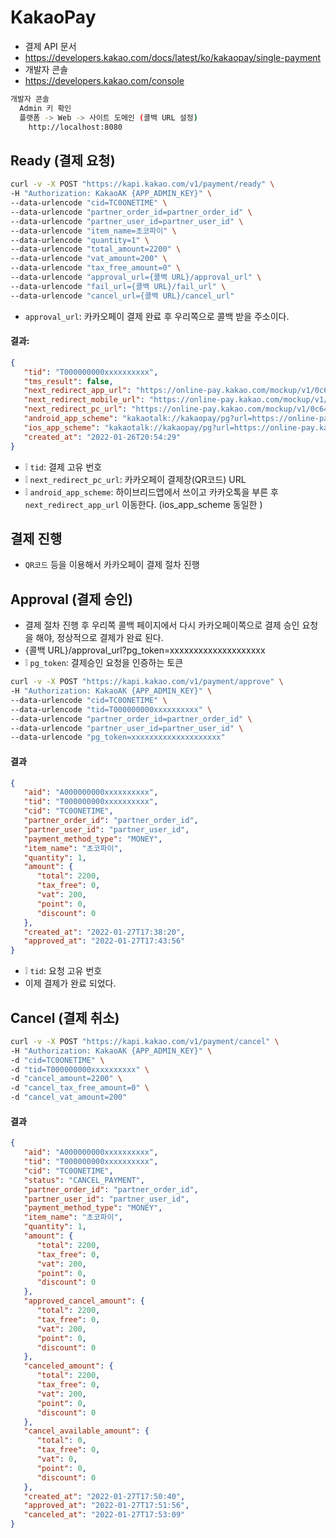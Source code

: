 # KakaoPay
* 결제 API 문서
* https://developers.kakao.com/docs/latest/ko/kakaopay/single-payment
* 개발자 콘솔
* https://developers.kakao.com/console
```sh
개발자 콘솔
  Admin 키 확인
  플랫폼 -> Web -> 사이트 도메인 (콜백 URL 설정)
    http://localhost:8080
```

## Ready (결제 요청)
```sh
curl -v -X POST "https://kapi.kakao.com/v1/payment/ready" \
-H "Authorization: KakaoAK {APP_ADMIN_KEY}" \
--data-urlencode "cid=TC0ONETIME" \
--data-urlencode "partner_order_id=partner_order_id" \
--data-urlencode "partner_user_id=partner_user_id" \
--data-urlencode "item_name=초코파이" \
--data-urlencode "quantity=1" \
--data-urlencode "total_amount=2200" \
--data-urlencode "vat_amount=200" \
--data-urlencode "tax_free_amount=0" \
--data-urlencode "approval_url={콜백 URL}/approval_url" \
--data-urlencode "fail_url={콜백 URL}/fail_url" \
--data-urlencode "cancel_url={콜백 URL}/cancel_url"
```
* `approval_url`: 카카오페이 결제 완료 후 우리쪽으로 콜백 받을 주소이다.

#### 결과: 
```json
{
   "tid": "T000000000xxxxxxxxxx",
   "tms_result": false,
   "next_redirect_app_url": "https://online-pay.kakao.com/mockup/v1/0c64fa4a17947ae4d2d554a3e31564fe29893f8c2daf91d32a0269b8bde36e63/aInfo",
   "next_redirect_mobile_url": "https://online-pay.kakao.com/mockup/v1/0c64fa4a17947ae4d2d554a3e31564fe29893f8c2daf91d32a0269b8bde36e63/mInfo",
   "next_redirect_pc_url": "https://online-pay.kakao.com/mockup/v1/0c64fa4a17947ae4d2d554a3e31564fe29893f8c2daf91d32a0269b8bde36e63/info",
   "android_app_scheme": "kakaotalk://kakaopay/pg?url=https://online-pay.kakao.com/pay/mockup/0c64fa4a17947ae4d2d554a3e31564fe29893f8c2daf91d32a0269b8bde36e63",
   "ios_app_scheme": "kakaotalk://kakaopay/pg?url=https://online-pay.kakao.com/pay/mockup/0c64fa4a17947ae4d2d554a3e31564fe29893f8c2daf91d32a0269b8bde36e63",
   "created_at": "2022-01-26T20:54:29"
}
```
* ❕ `tid`: 결제 고유 번호
* ❕ `next_redirect_pc_url`: 카카오페이 결제창(QR코드) URL
* ❕ `android_app_scheme`: 하이브리드앱에서 쓰이고 카카오톡을 부른 후 `next_redirect_app_url` 이동한다. (ios_app_scheme 동일한 )

## 결제 진행
* `QR코드` 등을 이용해서 카카오페이 결제 절차 진행

## Approval (결제 승인)
* 결제 절차 진행 후 우리쪽 콜백 페이지에서 다시 카카오페이쪽으로 결제 승인 요청을 해야, 정상적으로 결제가 완료 된다.
* {콜백 URL}/approval_url?pg_token=xxxxxxxxxxxxxxxxxxxx
* ❕ `pg_token`: 결제승인 요청을 인증하는 토큰
```sh
curl -v -X POST "https://kapi.kakao.com/v1/payment/approve" \
-H "Authorization: KakaoAK {APP_ADMIN_KEY}" \
--data-urlencode "cid=TC0ONETIME" \
--data-urlencode "tid=T000000000xxxxxxxxxx" \
--data-urlencode "partner_order_id=partner_order_id" \
--data-urlencode "partner_user_id=partner_user_id" \
--data-urlencode "pg_token=xxxxxxxxxxxxxxxxxxxx"
```

#### 결과
```json
{
   "aid": "A000000000xxxxxxxxxx",
   "tid": "T000000000xxxxxxxxxx",
   "cid": "TC0ONETIME",
   "partner_order_id": "partner_order_id",
   "partner_user_id": "partner_user_id",
   "payment_method_type": "MONEY",
   "item_name": "초코파이",
   "quantity": 1,
   "amount": {
      "total": 2200,
      "tax_free": 0,
      "vat": 200,
      "point": 0,
      "discount": 0
   },
   "created_at": "2022-01-27T17:38:20",
   "approved_at": "2022-01-27T17:43:56"
}
```
* ❕ `tid`: 요청 고유 번호
* 이제 결제가 완료 되었다.

## Cancel (결제 취소)
```sh
curl -v -X POST "https://kapi.kakao.com/v1/payment/cancel" \
-H "Authorization: KakaoAK {APP_ADMIN_KEY}" \
-d "cid=TC0ONETIME" \
-d "tid=T000000000xxxxxxxxxx" \
-d "cancel_amount=2200" \
-d "cancel_tax_free_amount=0" \
-d "cancel_vat_amount=200"
```

#### 결과
```json
{
   "aid": "A000000000xxxxxxxxxx",
   "tid": "T000000000xxxxxxxxxx",
   "cid": "TC0ONETIME",
   "status": "CANCEL_PAYMENT",
   "partner_order_id": "partner_order_id",
   "partner_user_id": "partner_user_id",
   "payment_method_type": "MONEY",
   "item_name": "초코파이",
   "quantity": 1,
   "amount": {
      "total": 2200,
      "tax_free": 0,
      "vat": 200,
      "point": 0,
      "discount": 0
   },
   "approved_cancel_amount": {
      "total": 2200,
      "tax_free": 0,
      "vat": 200,
      "point": 0,
      "discount": 0
   },
   "canceled_amount": {
      "total": 2200,
      "tax_free": 0,
      "vat": 200,
      "point": 0,
      "discount": 0
   },
   "cancel_available_amount": {
      "total": 0,
      "tax_free": 0,
      "vat": 0,
      "point": 0,
      "discount": 0
   },
   "created_at": "2022-01-27T17:50:40",
   "approved_at": "2022-01-27T17:51:56",
   "canceled_at": "2022-01-27T17:53:09"
}
```
